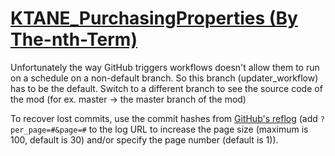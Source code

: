 # [KTANE_PurchasingProperties (By The-nth-Term)](https://github.com/The-nth-Term/KTANE_PurchasingProperties)

Unfortunately the way GitHub triggers workflows doesn't allow them to run on a schedule on a non-default branch. So this branch (updater_workflow) has to be the default. Switch to a different branch to see the source code of the mod (for ex. master -> the master branch of the mod)

To recover lost commits, use the commit hashes from [GitHub's reflog](https://api.github.com/repos/KtaneModules/KTANE_PurchasingProperties-The-nth-Term/events) (add `?per_page=#&page=#` to the log URL to increase the page size (maximum is 100, default is 30) and/or specify the page number (default is 1)).
